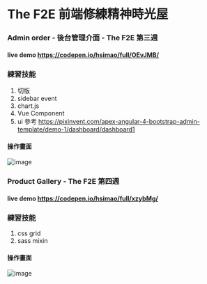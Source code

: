 # The F2E 前端修練精神時光屋

### Admin order - 後台管理介面 - The F2E 第三週
#### live demo https://codepen.io/hsimao/full/OEvJMB/

### 練習技能
1. 切版
2. sidebar event
3. chart.js
4. Vue Component
5. ui 參考 https://pixinvent.com/apex-angular-4-bootstrap-admin-template/demo-1/dashboard/dashboard1

#### 操作畫面
![image](https://github.com/hsimao/TheF2E/blob/master/demo.gif)


### Product Gallery - The F2E 第四週
#### live demo https://codepen.io/hsimao/full/xzybMg/

### 練習技能
1. css grid
2. sass mixin

#### 操作畫面
![image](https://github.com/hsimao/TheF2E/blob/master/gallery.gif)